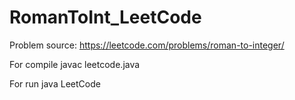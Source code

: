 # RomanToInt_LeetCode

Problem source: https://leetcode.com/problems/roman-to-integer/

For compile 
javac leetcode.java

For run
java LeetCode
